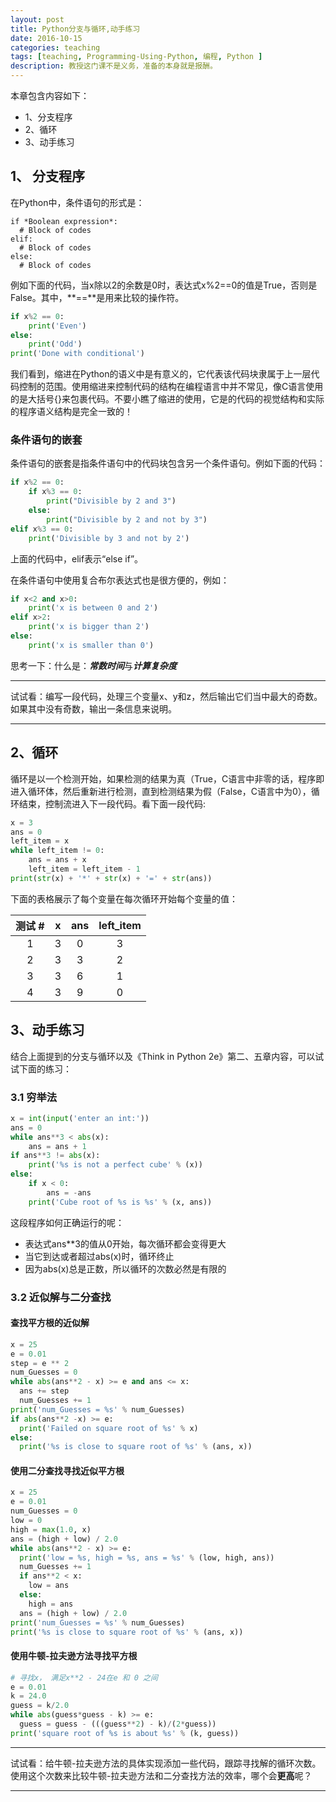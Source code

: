 ```yaml
---
layout: post
title: Python分支与循环,动手练习
date: 2016-10-15
categories: teaching
tags: [teaching, Programming-Using-Python, 编程, Python ]
description: 教授这门课不是义务，准备的本身就是报酬。
---
```


本章包含内容如下：

* 1、分支程序
* 2、循环
* 3、动手练习


## 1、 分支程序
在Python中，条件语句的形式是：
```{python}
if *Boolean expression*:
  # Block of codes
elif:
  # Block of codes
else:
  # Block of codes
```

例如下面的代码，当x除以2的余数是0时，表达式x%2==0的值是True，否则是False。其中，**==**是用来比较的操作符。
```python
if x%2 == 0:
    print('Even')
else:
    print('Odd')
print('Done with conditional')
```

我们看到，缩进在Python的语义中是有意义的，它代表该代码块隶属于上一层代码控制的范围。使用缩进来控制代码的结构在编程语言中并不常见，像C语言使用的是大括号{}来包裹代码。不要小瞧了缩进的使用，它是的代码的视觉结构和实际的程序语义结构是完全一致的！

### 条件语句的嵌套
条件语句的嵌套是指条件语句中的代码块包含另一个条件语句。例如下面的代码：
```python
if x%2 == 0:
    if x%3 == 0:
        print("Divisible by 2 and 3")
    else:
        print("Divisible by 2 and not by 3")
elif x%3 == 0:
    print('Divisible by 3 and not by 2')
```
上面的代码中，elif表示“else if”。

在条件语句中使用复合布尔表达式也是很方便的，例如：
```python
if x<2 and x>0:
    print('x is between 0 and 2')
elif x>2:
    print('x is bigger than 2')
else:
    print('x is smaller than 0')
```

思考一下：什么是：***常数时间***与***计算复杂度***

-----------------------------------------------

试试看：编写一段代码，处理三个变量x、y和z，然后输出它们当中最大的奇数。如果其中没有奇数，输出一条信息来说明。

-----------------------------------------------

## 2、循环
循环是以一个检测开始，如果检测的结果为真（True，C语言中非零的话，程序即进入循环体，然后重新进行检测，直到检测结果为假（False，C语言中为0），循环结束，控制流进入下一段代码。看下面一段代码:
```python
x = 3
ans = 0
left_item = x
while left_item != 0:
    ans = ans + x
    left_item = left_item - 1
print(str(x) + '*' + str(x) + '=' + str(ans))
```
下面的表格展示了每个变量在每次循环开始每个变量的值：

| 测试 # | x | ans | left_item |
|:---:|:---:|:---:|:---:|
| 1 | 3 | 0 | 3 |
| 2 | 3 | 3 | 2 |
| 3 | 3 | 6 | 1 |
| 4 | 3 | 9 | 0 |


## 3、动手练习
结合上面提到的分支与循环以及《Think in Python 2e》第二、五章内容，可以试试下面的练习：
### 3.1 穷举法
```Python
x = int(input('enter an int:'))
ans = 0
while ans**3 < abs(x):
    ans = ans + 1
if ans**3 != abs(x):
    print('%s is not a perfect cube' % (x))
else:
    if x < 0:
        ans = -ans
    print('Cube root of %s is %s' % (x, ans))
```
这段程序如何正确运行的呢：

- 表达式ans**3的值从0开始，每次循环都会变得更大
- 当它到达或者超过abs(x)时，循环终止
- 因为abs(x)总是正数，所以循环的次数必然是有限的

### 3.2 近似解与二分查找

#### 查找平方根的近似解
```python
x = 25
e = 0.01
step = e ** 2
num_Guesses = 0
while abs(ans**2 - x) >= e and ans <= x:
  ans += step
  num_Guesses += 1
print('num_Guesses = %s' % num_Guesses)
if abs(ans**2 -x) >= e:
  print('Failed on square root of %s' % x)
else:
  print('%s is close to square root of %s' % (ans, x))
```

#### 使用二分查找寻找近似平方根
```python
x = 25
e = 0.01
num_Guesses = 0
low = 0
high = max(1.0, x)
ans = (high + low) / 2.0
while abs(ans**2 - x) >= e:
  print('low = %s, high = %s, ans = %s' % (low, high, ans))
  num_Guesses += 1
  if ans**2 < x:
    low = ans
  else:
    high = ans
  ans = (high + low) / 2.0
print('num_Guesses = %s' % num_Guesses)
print('%s is close to square root of %s' % (ans, x))
```

#### 使用牛顿-拉夫逊方法寻找平方根
```python
# 寻找x， 满足x**2 - 24在e 和 0 之间
e = 0.01
k = 24.0
guess = k/2.0
while abs(guess*guess - k) >= e:
  guess = guess - (((guess**2) - k)/(2*guess))
print('square root of %s is about %s' % (k, guess))
```
-----------------------------------------------

试试看：给牛顿-拉夫逊方法的具体实现添加一些代码，跟踪寻找解的循环次数。使用这个次数来比较牛顿-拉夫逊方法和二分查找方法的效率，哪个会**更高**呢？

-----------------------------------------------
